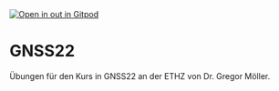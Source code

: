<a href="https://gitpod.io/#https://github.com/d33pk3rn3l/GNSS22/">
  <img
    src="https://gitpod.io/button/open-in-gitpod.svg"
    alt="Open in out in Gitpod"
  />
</a>

# GNSS22

Übungen für den Kurs in GNSS22 an der ETHZ von Dr. Gregor Möller.
